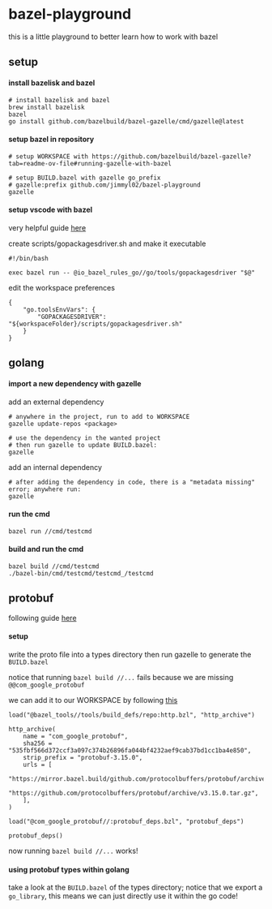 # bazel-playground

this is a little playground to better learn how to work with bazel

## setup

#### install bazelisk and bazel

```
# install bazelisk and bazel
brew install bazelisk
bazel
go install github.com/bazelbuild/bazel-gazelle/cmd/gazelle@latest
```

#### setup bazel in repository

```
# setup WORKSPACE with https://github.com/bazelbuild/bazel-gazelle?tab=readme-ov-file#running-gazelle-with-bazel

# setup BUILD.bazel with gazelle go_prefix
# gazelle:prefix github.com/jimmyl02/bazel-playground
gazelle
```

#### setup vscode with bazel

very helpful guide [here](https://github.com/bazelbuild/rules_go/issues/3014)

create scripts/gopackagesdriver.sh and make it executable

```
#!/bin/bash

exec bazel run -- @io_bazel_rules_go//go/tools/gopackagesdriver "$@"
```

edit the workspace preferences

```
{
    "go.toolsEnvVars": {
        "GOPACKAGESDRIVER": "${workspaceFolder}/scripts/gopackagesdriver.sh"
    }
}
```

## golang

#### import a new dependency with gazelle

add an external dependency

```
# anywhere in the project, run to add to WORKSPACE
gazelle update-repos <package>

# use the dependency in the wanted project
# then run gazelle to update BUILD.bazel:
gazelle
```

add an internal dependency

```
# after adding the dependency in code, there is a "metadata missing" error; anywhere run:
gazelle
```

#### run the cmd

```
bazel run //cmd/testcmd
```

#### build and run the cmd

```
bazel build //cmd/testcmd
./bazel-bin/cmd/testcmd/testcmd_/testcmd
```

## protobuf

following guide [here](https://www.tweag.io/blog/2021-09-08-rules_go-gazelle/)

#### setup

write the proto file into a types directory then run gazelle to generate the `BUILD.bazel`

notice that running `bazel build //...` fails because we are missing `@@com_google_protobuf`

we can add it to our WORKSPACE by following [this](https://github.com/bazelbuild/rules_go/tree/5d306c433cebb1ae8a7b72df2a055be2bacbb12b?tab=readme-ov-file#protobuf-and-grpc)

```
load("@bazel_tools//tools/build_defs/repo:http.bzl", "http_archive")

http_archive(
    name = "com_google_protobuf",
    sha256 = "535fbf566d372ccf3a097c374b26896fa044bf4232aef9cab37bd1cc1ba4e850",
    strip_prefix = "protobuf-3.15.0",
    urls = [
        "https://mirror.bazel.build/github.com/protocolbuffers/protobuf/archive/v3.15.0.tar.gz",
        "https://github.com/protocolbuffers/protobuf/archive/v3.15.0.tar.gz",
    ],
)

load("@com_google_protobuf//:protobuf_deps.bzl", "protobuf_deps")

protobuf_deps()
```

now running `bazel build //...` works!

#### using protobuf types within golang

take a look at the `BUILD.bazel` of the types directory; notice that we export a `go_library`, this means we can just directly use it within the go code!
